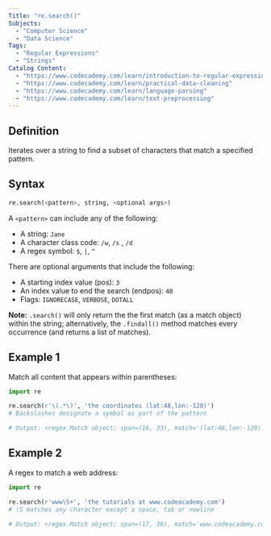 ```yaml
---
Title: "re.search()"
Subjects:
  - "Computer Science"
  - "Data Science"
Tags:
  - "Regular Expressions"
  - "Strings"
Catalog Content:
  - "https://www.codecademy.com/learn/introduction-to-regular-expressions"
  - "https://www.codecademy.com/learn/practical-data-cleaning"
  - "https://www.codecademy.com/learn/language-parsing"
  - "https://www.codecademy.com/learn/text-preprocessing"
---
```


## Definition

Iterates over a string to find a subset of characters that match a specified pattern.

## Syntax

```py
re.search(<pattern>, string, <optional args>)
```

A `<pattern>` can include any of the following:

- A string: `Jane` 
- A character class code: `/w`, `/s` , `/d`
- A regex symbol: `$`,  `|`,  `^`

There are optional arguments that include the following:

- A starting index value (pos): `3` 
- An index value to end the search (endpos): `40`
- Flags: `IGNORECASE`,  `VERBOSE`,  `DOTALL`
	
**Note:** `.search()` will only return the the first match (as a match object) within the string; alternatively, the `.findall()` method matches every occurrence (and returns a list of matches). 

## Example 1

Match all content that appears within parentheses:

```py
import re

re.search(r'\(.*\)', 'the coordinates (lat:48,lon:-120)')
# Backslashes designate a symbol as part of the pattern 

# Output: <regex.Match object; span=(16, 33), match='(lat:48,lon:-120)'>
```
## Example 2

A regex to match a web address:

```py
import re

re.search(r'www\S+', 'the tutorials at www.codeacademy.com')
# \S matches any character except a space, tab or newline

# Output: <regex.Match object; span=(17, 36), match='www.codeacademy.com'>
```
